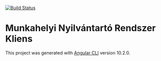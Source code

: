 [![Build Status](https://travis-ci.com/Problem-Solved-Group/munkahelyi-nyilvantarto-rendszer-kliens.svg?branch=main)](https://travis-ci.com/Problem-Solved-Group/munkahelyi-nyilvantarto-rendszer-kliens)
# Munkahelyi Nyilvántartó Rendszer Kliens

This project was generated with [Angular CLI](https://github.com/angular/angular-cli) version 10.2.0.

